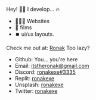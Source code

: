 Hey! 👋🏽
I develop... 🔥
* 🧑🏽‍💻 Websites
* 🎥 films 
* ⏹️  ui/ux layouts.

Check me out at: [Ronak](https://ronak.ronakexe.repl.co)
Too lazy?

- Github: You... you're here
- Email: itstheronak@gmail.com
- Discord: [ronakexe#3335](https://discord.com/users/773612664252661800)
- Replit: [ronakexe](https://replit.com/@ronakexe)
- Unsplash: [ronakexe](https://unsplash.com/@ronakexe)
- Twitter: [ronakexe](https://twitter.com/ronakexe)

